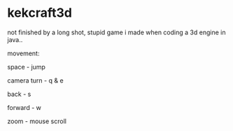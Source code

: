 # kekcraft3d
not finished by a long shot, 
 stupid game i made when coding a 3d engine in java.. 

movement:

space - jump

camera turn - q & e

back - s

forward - w
 
zoom - mouse scroll
